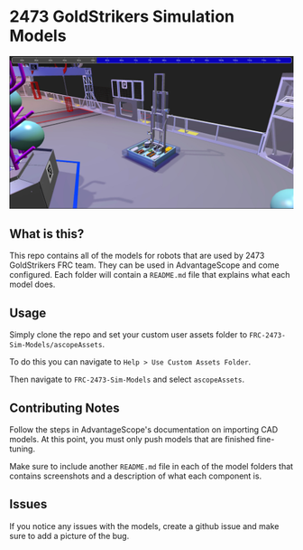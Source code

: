 # 2473 GoldStrikers Simulation Models

![image](imgs/demo_robot.png)
## What is this?
This repo contains all of the models for robots that are used by 2473 GoldStrikers FRC team. They can be used in AdvantageScope and come configured. Each folder will contain a `README.md` file that explains what each model does. 

## Usage
Simply clone the repo and set your custom user assets folder to `FRC-2473-Sim-Models/ascopeAssets`.

To do this you can navigate to `Help > Use Custom Assets Folder`. <p>
Then navigate to `FRC-2473-Sim-Models` and select `ascopeAssets`.

## Contributing Notes
Follow the steps in AdvantageScope's documentation on importing CAD models. At this point, you must only push models that are finished fine-tuning.

Make sure to include another `README.md` file in each of the model folders that contains screenshots and a description of what each component is.

## Issues
If you notice any issues with the models, create a github issue and make sure to add a picture of the bug.

